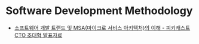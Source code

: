 # Software Development Methodology

- [소프트웨어 개발 트랜드 및 MSA(마이크로 서비스 아키텍처)의 이해 - 피키캐스트 CTO 조대협 발표자료](https://www.slideshare.net/Byungwook/msa-52918441)
